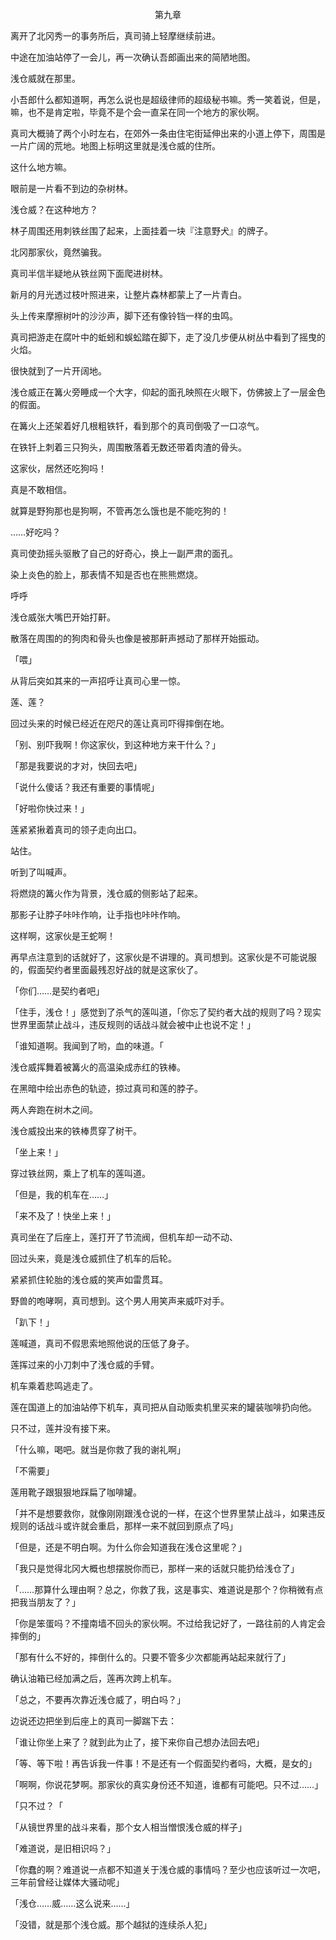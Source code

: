 <p align="center">第九章</p>

离开了北冈秀一的事务所后，真司骑上轻摩继续前进。

中途在加油站停了一会儿，再一次确认吾郎画出来的简陋地图。

浅仓威就在那里。

小吾郎什么都知道啊，再怎么说也是超级律师的超级秘书嘛。秀一笑着说，但是，嘛，也不是肯定啦，毕竟不是个会一直呆在同一个地方的家伙啊。

真司大概骑了两个小时左右，在郊外一条由住宅街延伸出来的小道上停下，周围是一片广阔的荒地。地图上标明这里就是浅仓威的住所。

这什么地方嘛。

眼前是一片看不到边的杂树林。

浅仓威？在这种地方？

林子周围还用刺铁丝围了起来，上面挂着一块『注意野犬』的牌子。

北冈那家伙，竟然骗我。

真司半信半疑地从铁丝网下面爬进树林。

新月的月光透过枝叶照进来，让整片森林都蒙上了一片青白。

头上传来摩擦树叶的沙沙声，脚下还有像铃铛一样的虫鸣。

真司把游走在腐叶中的蚯蚓和蜈蚣踏在脚下，走了没几步便从树丛中看到了摇曳的火焰。

很快就到了一片开阔地。

浅仓威正在篝火旁睡成一个大字，仰起的面孔映照在火眼下，仿佛披上了一层金色的假面。

在篝火上还架着好几根粗铁钎，看到那个的真司倒吸了一口凉气。

在铁钎上刺着三只狗头，周围散落着无数还带着肉渣的骨头。

这家伙，居然还吃狗吗！

真是不敢相信。

就算是野狗那也是狗啊，不管再怎么饿也是不能吃狗的！

……好吃吗？

真司使劲摇头驱散了自己的好奇心，换上一副严肃的面孔。

染上炎色的脸上，那表情不知是否也在熊熊燃烧。

呼呼

浅仓威张大嘴巴开始打鼾。

散落在周围的的狗肉和骨头也像是被那鼾声撼动了那样开始振动。

「喂」

从背后突如其来的一声招呼让真司心里一惊。

莲、莲？

回过头来的时候已经近在咫尺的莲让真司吓得摔倒在地。

「别、别吓我啊！你这家伙，到这种地方来干什么？」

「那是我要说的才对，快回去吧」

「说什么傻话？我还有重要的事情呢」

「好啦你快过来！」

莲紧紧揪着真司的领子走向出口。

站住。

听到了叫喊声。

将燃烧的篝火作为背景，浅仓威的侧影站了起来。

那影子让脖子咔咔作响，让手指也咔咔作响。

这样啊，这家伙是王蛇啊！

再早点注意到的话就好了，这家伙是不讲理的。真司想到。这家伙是不可能说服的，假面契约者里面最残忍好战的就是这家伙了。

「你们……是契约者吧」

「住手，浅仓！」感觉到了杀气的莲叫道，「你忘了契约者大战的规则了吗？现实世界里面禁止战斗，违反规则的话战斗就会被中止也说不定！」

「谁知道啊。我闻到了哟，血的味道。「

浅仓威挥舞着被篝火的高温染成赤红的铁棒。

在黑暗中绘出赤色的轨迹，掠过真司和莲的脖子。

两人奔跑在树木之间。

浅仓威投出来的铁棒贯穿了树干。

「坐上来！」

穿过铁丝网，乘上了机车的莲叫道。

「但是，我的机车在……」

「来不及了！快坐上来！」

真司坐在了后座上，莲打开了节流阀，但机车却一动不动、

回过头来，竟是浅仓威抓住了机车的后轮。

紧紧抓住轮胎的浅仓威的笑声如雷贯耳。

野兽的咆哮啊，真司想到。这个男人用笑声来威吓对手。

「趴下！」

莲喊道，真司不假思索地照他说的压低了身子。

莲挥过来的小刀刺中了浅仓威的手臂。

机车乘着悲鸣逃走了。

莲在国道上的加油站停下机车，真司把从自动贩卖机里买来的罐装咖啡扔向他。

只不过，莲并没有接下来。

「什么嘛，喝吧。就当是你救了我的谢礼啊」

「不需要」

莲用靴子跟狠狠地踩扁了咖啡罐。

「并不是想要救你，就像刚刚跟浅仓说的一样，在这个世界里禁止战斗，如果违反规则的话战斗或许就会重启，那样一来不就回到原点了吗」

「但是，还是不明白啊。为什么你会知道我在浅仓这里呢？」

「我只是觉得北冈大概也想摆脱你而已，那样一来的话就只能扔给浅仓了」

「……那算什么理由啊？总之，你救了我，这是事实、难道说是那个？你稍微有点把我当朋友了？」

「你是笨蛋吗？不撞南墙不回头的家伙啊。不过给我记好了，一路往前的人肯定会摔倒的」

「那有什么不好的，摔倒什么的。只要不管多少次都能再站起来就行了」

确认油箱已经加满之后，莲再次跨上机车。

「总之，不要再次靠近浅仓威了，明白吗？」

边说还边把坐到后座上的真司一脚踹下去：

「谁让你坐上来了？就到此为止了，接下来你自己想办法回去吧」

「等、等下啦！再告诉我一件事！不是还有一个假面契约者吗，大概，是女的」

「啊啊，你说花梦啊。那家伙的真实身份还不知道，谁都有可能吧。只不过……」

「只不过？「

「从镜世界里的战斗来看，那个女人相当憎恨浅仓威的样子」

「难道说，是旧相识吗？」

「你蠢的啊？难道说一点都不知道关于浅仓威的事情吗？至少也应该听过一次吧，三年前曾经让媒体大骚动呢」

「浅仓……威……这么说来……」

「没错，就是那个浅仓威。那个越狱的连续杀人犯」

